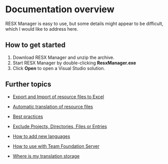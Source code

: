 # Documentation overview
RESX Manager is easy to use, but some details might appear to be difficult, which I would like to address here.

## How to get started
1. Download RESX Manager and unzip the archive.
1. Start RESX Manager by double-clicking **ResxManager.exe**
1. Click **Open** to open a Visual Studio solution.

## Further topics
* [Export and Import of resource files to Excel](Export-and-Import-of-resource-files-to-Excel)
* [Automatic translation of resource files](Automatic-translation-of-resource-files)
* [Best practices](Best-practices)

* [Exclude Projects, Directories, Files or Entries](Exclude-Projects,-Directories,-Files-or-Entries)
* [How to add new languages](How-to-add-new-languages)
* [How to use with Team Foundation Server](How-to-use-with-Team-Foundation-Server)
* [Where is my translation storage](Where-is-my-translation-storage)

